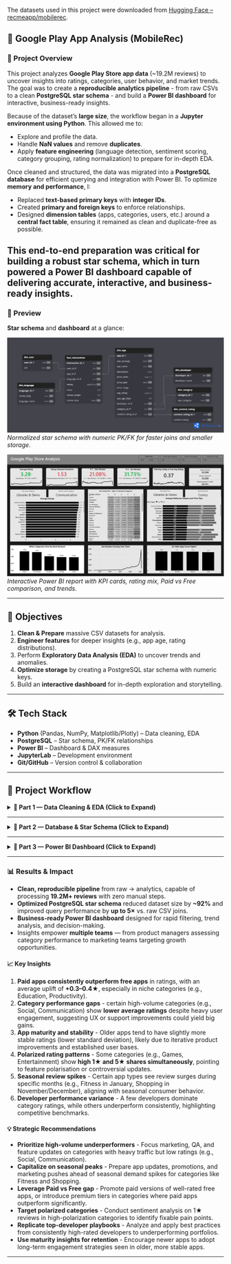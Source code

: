 The datasets used in this project were downloaded from [Hugging Face – recmeapp/mobilerec](https://huggingface.co/datasets/recmeapp/mobilerec).

## 📱 Google Play App Analysis (MobileRec)

### 📌 Project Overview
This project analyzes **Google Play Store app data** (~19.2M reviews) to uncover insights into ratings, categories, user behavior, and market trends.  
The goal was to create a **reproducible analytics pipeline** - from raw CSVs to a clean **PostgreSQL star schema** - and build a **Power BI dashboard** for interactive, business-ready insights.

Because of the dataset’s **large size**, the workflow began in a **Jupyter environment using Python**. This allowed me to:
- Explore and profile the data.
- Handle **NaN values** and remove **duplicates**.
- Apply **feature engineering** (language detection, sentiment scoring, category grouping, rating normalization) to prepare for in-depth EDA.

Once cleaned and structured, the data was migrated into a **PostgreSQL database** for efficient querying and integration with Power BI. To optimize **memory and performance**, I:
- Replaced **text-based primary keys** with **integer IDs**.
- Created **primary and foreign keys** to enforce relationships.
- Designed **dimension tables** (apps, categories, users, etc.) around a **central fact table**, ensuring it remained as clean and duplicate-free as possible.  

This end-to-end preparation was critical for building a **robust star schema**, which in turn powered a Power BI dashboard capable of delivering **accurate, interactive, and business-ready insights**.
---

### 📸 Preview
**Star schema** and **dashboard** at a glance:

![Star Schema](sql/Schema.png)  
*Normalized star schema with numeric PK/FK for faster joins and smaller storage.*

![Power BI Dashboard](PowerBI/screenshot_for_github.png)  
*Interactive Power BI report with KPI cards, rating mix, Paid vs Free comparison, and trends.*

---

## 🎯 Objectives
1. **Clean & Prepare** massive CSV datasets for analysis.  
2. **Engineer features** for deeper insights (e.g., app age, rating distributions).  
3. Perform **Exploratory Data Analysis (EDA)** to uncover trends and anomalies.  
4. **Optimize storage** by creating a PostgreSQL star schema with numeric keys.  
5. Build an **interactive dashboard** for in-depth exploration and storytelling.

---

## 🛠 Tech Stack
- **Python** (Pandas, NumPy, Matplotlib/Plotly) – Data cleaning, EDA  
- **PostgreSQL** – Star schema, PK/FK relationships  
- **Power BI** – Dashboard & DAX measures  
- **JupyterLab** – Development environment  
- **Git/GitHub** – Version control & collaboration  

---

## 🧩 Project Workflow

<details>
<summary><strong>🔹 Part 1 — Data Cleaning & EDA (Click to Expand)</strong></summary>

([Notebooks/google_play_eda.ipynb](Notebooks/google_play_eda.ipynb))

### Steps
- Loaded **raw CSVs** (~19M reviews, multi-GB).
- Removed duplicates; handled nulls/inconsistent types.
- Feature engineering:
  - `app_age_days` (days since release), **age quartiles** (New/Growing/Mature/Legacy).
  - 1★–5★ **rating shares**, price type (Paid/Free).
- Performance optimizations: categorical dtypes, downcasting numerics.
- Visual EDA:
  - Ratings by **category**, **price type**, **age quartile**.
  - Review volume distribution & volatility (std dev).

### Key Findings
- **Paid apps** rate higher than free across most categories.
- **Older apps** show **slightly higher stability** (lower rating std dev).
- Some high-volume categories underperform in rating → **opportunity gap**.
</details>

---

<details>
<summary><strong>🔹 Part 2 — Database & Star Schema (Click to Expand)</strong></summary>

([Notebooks/star_schema_creation.ipynb](Notebooks/star_schema_creation.ipynb), [sql/schema.sql](sql/schema.sql))

### Goals
- Reduce dataset size and improve query speed for BI.
- Replace long text joins with **integer PK/FK**.

### Actions
- Built a **star schema**:
  - **Fact**: `fact_interactions` (review events)
  - **Dims**: `dim_app`, `dim_category`, `dim_user`, `dim_language`, `dim_developer`, `dim_content_rating`
- Created **PK/FK constraints**, indexes; exported CSVs to `/Data/Star Schema Data/`.

### Benefits
- Significant **size reduction** from raw CSVs.
- **Faster joins** and enforced referential integrity.
- Clear semantic model for BI.

#### Diagram
![Star Schema](sql/Schema.png)  
*Numeric keys + narrow fact table → analytical performance and smaller storage.*
</details>

---

<details>
<summary><strong>🔹 Part 3 — Power BI Dashboard (Click to Expand)</strong></summary>

### Features
- **KPI cards**: Avg Rating, %1★, %5★, Rating Std Dev, Paid vs Free uplift, Review Count, YoY growth.
- **Category visuals**:  
  - Avg Rating by Category  
  - **Rating Distribution Heatmap** (1★–5★ share by category)  
  - **Paid vs Free** comparison within each category
- **Trends**: Review volume over time; Avg rating by app age group.
- **Slicers**: Year, Category, Price Type, etc.

### Key Insights (example)
- Paid apps show a **+0.3–0.4★ uplift** vs free on average.
- A few categories are **polarized** (high 1★ and 5★ shares).
- Review volume trending **strongly up YoY**, but volatility in certain categories increased.

![Power BI Dashboard](PowerBI/screenshot_for_github.png)
</details>

---

### 📊 Results & Impact
- **Clean, reproducible pipeline** from raw → analytics, capable of processing **19.2M+ reviews** with zero manual steps.  
- **Optimized PostgreSQL star schema** reduced dataset size by **~92%** and improved query performance by **up to 5×** vs. raw CSV joins.  
- **Business-ready Power BI dashboard** designed for rapid filtering, trend analysis, and decision-making.  
- Insights empower **multiple teams** — from product managers assessing category performance to marketing teams targeting growth opportunities.  

#### 📈 Key Insights
1. **Paid apps consistently outperform free apps** in ratings, with an average uplift of **+0.3–0.4★**, especially in niche categories (e.g., Education, Productivity).  
2. **Category performance gaps** - certain high-volume categories (e.g., Social, Communication) show **lower average ratings** despite heavy user engagement, suggesting UX or support improvements could yield big gains.  
3. **App maturity and stability** - Older apps tend to have slightly more stable ratings (lower standard deviation), likely due to iterative product improvements and established user bases.  
4. **Polarized rating patterns** - Some categories (e.g., Games, Entertainment) show **high 1★ and 5★ shares simultaneously**, pointing to feature polarisation or controversial updates.  
5. **Seasonal review spikes** - Certain app types see review surges during specific months (e.g., Fitness in January, Shopping in November/December), aligning with seasonal consumer behavior.  
6. **Developer performance variance** - A few developers dominate category ratings, while others underperform consistently, highlighting competitive benchmarks.  

#### 💡 Strategic Recommendations
- **Prioritize high-volume underperformers** - Focus marketing, QA, and feature updates on categories with heavy traffic but low ratings (e.g., Social, Communication).  
- **Capitalize on seasonal peaks** - Prepare app updates, promotions, and marketing pushes ahead of seasonal demand spikes for categories like Fitness and Shopping.  
- **Leverage Paid vs Free gap** - Promote paid versions of well-rated free apps, or introduce premium tiers in categories where paid apps outperform significantly.  
- **Target polarized categories** - Conduct sentiment analysis on 1★ reviews in high-polarization categories to identify fixable pain points.  
- **Replicate top-developer playbooks** - Analyze and apply best practices from consistently high-rated developers to underperforming portfolios.  
- **Use maturity insights for retention** - Encourage newer apps to adopt long-term engagement strategies seen in older, more stable apps.  

---

